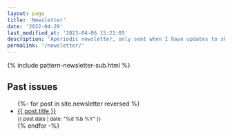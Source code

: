 ```yaml
---
layout: page
title: 'Newsletter'
date: '2022-04-29'
last_modified_at: '2023-04-06 15:21:05'
description: 'Aperiodic newsletter, only sent when I have updates to share, mostly about releases or facts from the audio and game industries.'
permalink: '/newsletter/'
---
```

{% include pattern-newsletter-sub.html %}

## Past issues

<ul class="list-hr">
  {%- for post in site.newsletter reversed %}
  <li>
    <a href="{{ post.url }}" title="Read the post">{{ post.title }}</a><br>
    <small>{{ post.date | date: "%d %b %Y" }}</small>
  </li>
  {% endfor -%}
</ul>